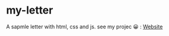 # my-letter
A sapmle letter with html, css and js.
see my projec 😀 : [Website](https://e-salehipanah.github.io/my-letter/)
